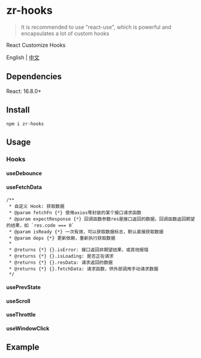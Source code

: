 # zr-hooks

> It is recommended to use "react-use", which is powerful and encapsulates a lot of custom hooks

React Customize Hooks

English | [中文](./README_zh.md)


## Dependencies
React: 16.8.0+


## Install

```
npm i zr-hooks
```


## Usage

### Hooks

#### useDebounce

#### useFetchData
```
/**
 * 自定义 Hook: 获取数据
 * @param fetchFn {*} 使用axios等封装的某个接口请求函数
 * @param expectResponse {*} 回调函数参数res是接口返回的数据，回调函数返回期望的结果，如 `res.code === 0`
 * @param isReady {*} 一次有效，可以获取数据标志，默认直接获取数据
 * @param deps {*} 更新依赖，重新执行获取数据
 *
 * @returns {*} {}.isError: 接口返回非期望结果，或其他报错
 * @returns {*} {}.isLoading: 是否正在请求
 * @returns {*} {}.resData: 请求返回的数据
 * @returns {*} {}.fetchData: 请求函数，供外部调用手动请求数据
 */
```

#### usePrevState
#### useScroll
#### useThrottle
#### useWindowClick


## Example

